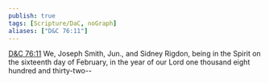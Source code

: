 ```yaml
---
publish: true
tags: [Scripture/DaC, noGraph]
aliases: ["D&C 76:11"]
---
```

[D&C 76:11](https://churchofjesuschrist.org/study/scriptures/dc-testament/dc/76?lang=eng&id=p11#p11) We, Joseph Smith, Jun., and Sidney Rigdon, being in the Spirit on the sixteenth day of February, in the year of our Lord one thousand eight hundred and thirty-two--
